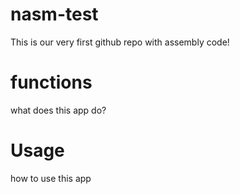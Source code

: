 # nasm-test
This is our very first github repo with assembly code!
# functions
what does this app do?
# Usage
how to use this app

